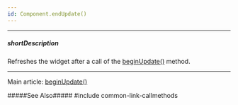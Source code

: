 ```yaml
---
id: Component.endUpdate()
---
```

---
##### shortDescription
Refreshes the widget after a call of the [beginUpdate()](/api-reference/10%20UI%20Widgets/Component/3%20Methods/beginUpdate().md '{basewidgetpath}/Methods/#beginUpdate') method.

---
Main article: [beginUpdate()](/api-reference/10%20UI%20Widgets/Component/3%20Methods/beginUpdate().md '{basewidgetpath}/Methods/#beginUpdate')

#####See Also#####
#include common-link-callmethods